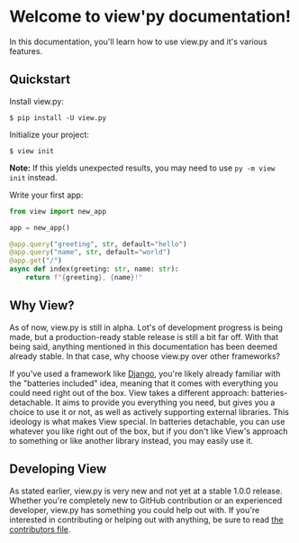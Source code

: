 # Welcome to view'py documentation!

In this documentation, you'll learn how to use view.py and it's various features.

## Quickstart

Install view.py:

```
$ pip install -U view.py
```

Initialize your project:

```
$ view init
```

**Note:** If this yields unexpected results, you may need to use `py -m view init` instead.

Write your first app:

```py
from view import new_app

app = new_app()

@app.query("greeting", str, default="hello")
@app.query("name", str, default="world")
@app.get("/")
async def index(greeting: str, name: str):
    return f"{greeting}, {name}!"
```

## Why View?

As of now, view.py is still in alpha. Lot's of development progress is being made, but a production-ready stable release is still a bit far off. With that being said, anything mentioned in this documentation has been deemed already stable. In that case, why choose view.py over other frameworks?

If you've used a framework like [Django](https://djangoproject.com), you're likely already familiar with the "batteries included" idea, meaning that it comes with everything you could need right out of the box. View takes a different approach: batteries-detachable. It aims to provide you everything you need, but gives you a choice to use it or not, as well as actively supporting external libraries. This ideology is what makes View special. In batteries detachable, you can use whatever you like right out of the box, but if you don't like View's approach to something or like another library instead, you may easily use it.

## Developing View

As stated earlier, view.py is very new and not yet at a stable 1.0.0 release. Whether you're completely new to GitHub contribution or an experienced developer, view.py has something you could help out with. If you're interested in contributing or helping out with anything, be sure to read [the contributors file](https://github.com/ZeroIntensity/view.py/blob/master/CONTRIBUTING.md).
